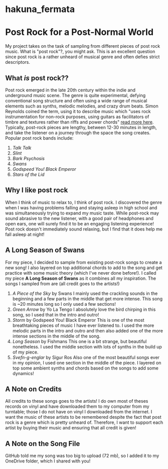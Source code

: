 # hakuna_fermata
# Post Rock for a Post-Normal World
My project takes on the task of sampling from different pieces of post rock music. What is "post rock"?, you might ask. This is an excellent question since post rock is a rather unheard of musical genre and often defies strict descriptors.
## What *is* post rock??
Post rock emerged in the late 20th century within the indie and underground music scene. The genre is quite experimental, defying conventional song structure and often using a wide range of musical elements such as synths, melodic melodies, and crazy drum beats. Simon Reynolds coined the term, using it to describe music which "uses rock instrumentation for non-rock purposes, using guitars as facilitators of timbre and textures rather than riffs and power chords" [read more here](https://en.wikipedia.org/wiki/Post-rock#:~:text=Post%2Drock%20is%20a%20form,combining%20rock%20instrumentation%20with%20electronics.). Typically, post-rock pieces are lengthy, between 12-30 minutes in length, and take the listener on a journey through the space the song creates. 
Popular post rock bands include:
1. *Talk Talk*
2. *Slint*
3. *Bark Psychosis*
4. *Swans*
5. *Godspeed You! Black Emperor*
6. *Stars of the Lid*

## Why I like post rock
When I think of music to relax to, I think of post rock. I discovered the genre when I was having problems falling and staying asleep in high school and was simultaneously trying to expand my music taste. While post-rock may sound abrasive to the new listener, with a good pair of headphones and open ears, one will surely find it to be an engaging listening experience!
Post rock doesn't immediately sound relaxing, but I find that it does help me fall asleep at night! 

## A Long Season of Swans 
For my piece, I decided to sample from existing post-rock songs to create a new song! I also layered on top additional chords to add to the song and get practice with some music theory (which I've never done before!). I called my piece **A Long Season of Swans** as it combines all my inspiration.
The songs I sampled from are (all credit goes to the artists!)
1. *A Piece of the Sky* by Swans
I mainly used the crackling sounds in the beginning and a few parts in the middle that get more intense. This song is ~20 minutes long so I only used a few sections!
2. *Green Arrow* by Yo La Tengo
I absolutely love the bird chirping in this song, so I used that in the intro and outro!
3. *Storm* by Godspeed You! Black Emperor
This is one of the most breathtaking pieces of music I have ever listened to. I used the more melodic parts in the intro and outro and then also added one of the more intense sections in the middle of the song.
4. *Long Season* by Fishmans
This one is a bit strange, but beautiful nonetheless. I used the middle section with lots of synths in the build up of my piece.
5. *Svefn-g-englar* by Sigur Ros
Also one of the most beautiful songs ever in my opinion, I used one section in the middle of the piece.
I layered on top some ambient synths and chords based on the songs to add some dynamics!

## A Note on Credits
All credits to these songs goes to the artists! I do own most of theses records on vinyl and have downloaded them to my computer from my turntable; those I do not have on vinyl I downloaded from the internet. I want the music of these artists to be remembered despite the fact that post rock is a genre which is pretty unheard of. Therefore, I want to support each artist by buying their music and ensuring that all credit is given!

## A Note on the Song File
GitHub told me my song was too big to upload (72 mb), so I added it to my OneDrive folder, which I shared with you!
